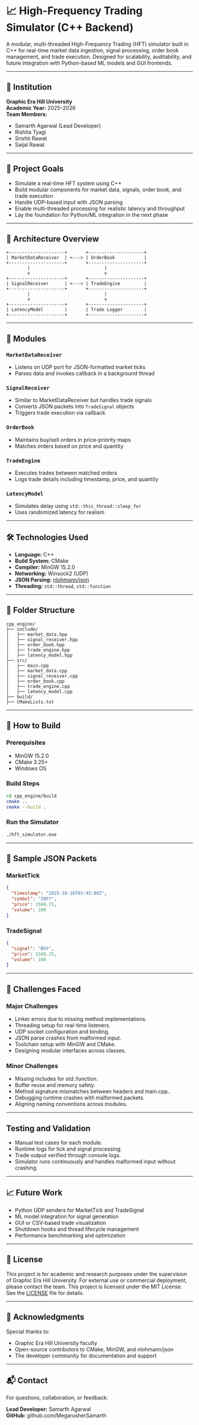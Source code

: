 # 📈 High-Frequency Trading Simulator (C++ Backend)

A modular, multi-threaded High-Frequency Trading (HFT) simulator built in C++ for real-time market data ingestion, signal processing, order book management, and trade execution. Designed for scalability, auditability, and future integration with Python-based ML models and GUI frontends.

---

## 🏫 Institution

**Graphic Era Hill University**  
**Academic Year:** 2025–2026  
**Team Members:**  
- Samarth Agarwal (Lead Developer)  
- Rishita Tyagi  
- Srishti Rawat  
- Saijal Rawat

---

## 🚀 Project Goals

- Simulate a real-time HFT system using C++
- Build modular components for market data, signals, order book, and trade execution
- Handle UDP-based input with JSON parsing
- Enable multi-threaded processing for realistic latency and throughput
- Lay the foundation for Python/ML integration in the next phase

---

## 🧱 Architecture Overview

```
+---------------------+       +---------------------+
| MarketDataReceiver  | <---> | OrderBook           |
+---------------------+       +---------------------+
        |                            |
        v                            v
+---------------------+       +---------------------+
| SignalReceiver      | <---> | TradeEngine         |
+---------------------+       +---------------------+
        |                            |
        v                            v
+---------------------+       +---------------------+
| LatencyModel        |       | Trade Logger        |
+---------------------+       +---------------------+
```

---

## 🧠 Modules

### `MarketDataReceiver`
- Listens on UDP port for JSON-formatted market ticks
- Parses data and invokes callback in a background thread

### `SignalReceiver`
- Similar to MarketDataReceiver but handles trade signals
- Converts JSON packets into `TradeSignal` objects
- Triggers trade execution via callback

### `OrderBook`
- Maintains buy/sell orders in price-priority maps
- Matches orders based on price and quantity

### `TradeEngine`
- Executes trades between matched orders
- Logs trade details including timestamp, price, and quantity

### `LatencyModel`
- Simulates delay using `std::this_thread::sleep_for`
- Uses randomized latency for realism

---

## 🛠️ Technologies Used

- **Language:** C++
- **Build System:** CMake
- **Compiler:** MinGW 15.2.0
- **Networking:** Winsock2 (UDP)
- **JSON Parsing:** [nlohmann/json](https://github.com/nlohmann/json)
- **Threading:** `std::thread`, `std::function`

---

## 📁 Folder Structure

```
cpp_engine/
├── include/
│   ├── market_data.hpp
│   ├── signal_receiver.hpp
│   ├── order_book.hpp
│   ├── trade_engine.hpp
│   ├── latency_model.hpp
├── src/
│   ├── main.cpp
│   ├── market_data.cpp
│   ├── signal_receiver.cpp
│   ├── order_book.cpp
│   ├── trade_engine.cpp
│   ├── latency_model.cpp
├── build/
├── CMakeLists.txt
```

---

## 🧪 How to Build

### Prerequisites
- MinGW 15.2.0
- CMake 3.25+
- Windows OS

### Build Steps

```bash
cd cpp_engine/build
cmake ..
cmake --build .
```

### Run the Simulator

```bash
./hft_simulator.exe
```

---

## 🧪 Sample JSON Packets

### MarketTick

```json
{
  "timestamp": "2025-10-16T03:45:00Z",
  "symbol": "INFY",
  "price": 1560.25,
  "volume": 100
}
```

### TradeSignal

```json
{
  "signal": "BUY",
  "price": 1560.25,
  "volume": 100
}
```

---

## 🧠 Challenges Faced

### Major Challenges

- Linker errors due to missing method implementations.
- Threading setup for real-time listeners.
- UDP socket configuration and binding.
- JSON parse crashes from malformed input.
- Toolchain setup with MinGW and CMake.
- Designing modular interfaces across classes.

### Minor Challenges

- Missing <functional> includes for std::function.
- Buffer reuse and memory safety.
- Method signature mismatches between headers and main.cpp..
- Debugging runtime crashes with malformed packets.
- Aligning naming conventions across modules.

---

## Testing and Validation

- Manual test cases for each module.
- Runtime logs for tick and signal processing.
- Trade output verified through console logs.
- Simulator runs continuously and handles malformed input without crashing.

---

## 📈 Future Work

- Python UDP senders for MarketTick and TradeSignal
- ML model integration for signal generation
- GUI or CSV-based trade visualization
- Shutdown hooks and thread lifecycle management
- Performance benchmarking and optimization

---

## 📜 License

This project is for academic and research purposes under the supervision of Graphic Era Hill University. For external use or commercial deployment, please contact the team.
This project is licensed under the MIT License. See the [LICENSE](LICENSE) file for details.

---

## 🙌 Acknowledgments

Special thanks to:
- Graphic Era Hill University faculty
- Open-source contributors to CMake, MinGW, and nlohmann/json
- The developer community for documentation and support

---

## 📬 Contact

For questions, collaboration, or feedback:

**Lead Developer:** Samarth Agarwal  
**GitHub:** github.com/MegarusherSamarth  

